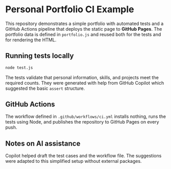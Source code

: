 # Personal Portfolio CI Example

This repository demonstrates a simple portfolio with automated tests and a GitHub Actions pipeline that deploys the static page to **GitHub Pages**. The portfolio data is defined in `portfolio.js` and reused both for the tests and for rendering the HTML.

## Running tests locally

```bash
node test.js
```

The tests validate that personal information, skills, and projects meet the required counts. They were generated with help from GitHub Copilot which suggested the basic `assert` structure.

## GitHub Actions

The workflow defined in `.github/workflows/ci.yml` installs nothing, runs the tests using Node, and publishes the repository to GitHub Pages on every push.

## Notes on AI assistance

Copilot helped draft the test cases and the workflow file. The suggestions were adapted to this simplified setup without external packages.
